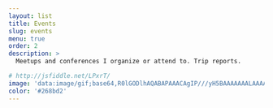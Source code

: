 ```yaml
---
layout: list
title: Events
slug: events
menu: true
order: 2
description: >
  Meetups and conferences I organize or attend to. Trip reports.

# http://jsfiddle.net/LPxrT/
image: 'data:image/gif;base64,R0lGODlhAQABAPAAACAgIP///yH5BAAAAAAALAAAAAABAAEAAAICRAEAOw=='
color: '#268bd2'
---
```

